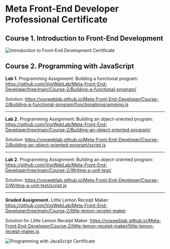 # Meta Front-End Developer Professional Certificate

<h2>Course 1. Introduction to Front-End Development</h2>

<img src="https://voxweblab.github.io/Meta-Front-End-Developer/certificates/Coursera-Meta-FrontEnd-1.jpg" alt="Introduction to Front-End Development Certificate">


<h2>Course 2. Programming with JavaScript</h2>

<b>Lab 1.</b> Programming Assignment: Building a functional program: https://github.com/VoxWebLab/Meta-Front-End-Developer/tree/main/Course-2/Building-a-functional-program/

Solution: https://voxweblab.github.io/Meta-Front-End-Developer/Course-2/Building-a-functional-program/functionalprogramming.js

<hr>

<b>Lab 2.</b> Programming Assignment: Building an object-oriented program: https://github.com/VoxWebLab/Meta-Front-End-Developer/tree/main/Course-2/Building-an-object-oriented-program/

Solution: https://voxweblab.github.io/Meta-Front-End-Developer/Course-2/Building-an-object-oriented-program/script.js

<hr>

<b>Lab 2.</b> Programming Assignment: Building an object-oriented program: https://github.com/VoxWebLab/Meta-Front-End-Developer/tree/main/Course-2/Writing-a-unit-test/

Solution: https://voxweblab.github.io/Meta-Front-End-Developer/Course-2/Writing-a-unit-test/script.js

<hr>

<b>Graded Assignment.</b> Little Lemon Receipt Maker: https://github.com/VoxWebLab/Meta-Front-End-Developer/tree/main/Course-2/little-lemon-receipt-maker

Solution for Little Lemon Receipt Maker: https://voxweblab.github.io/Meta-Front-End-Developer/Course-2/little-lemon-receipt-maker/little-lemon-receipt-maker.js

<img src="https://voxweblab.github.io/Meta-Front-End-Developer/certificates/Coursera-Meta-FrontEnd-2.jpg" alt="Programming with JavaScript Certificate">